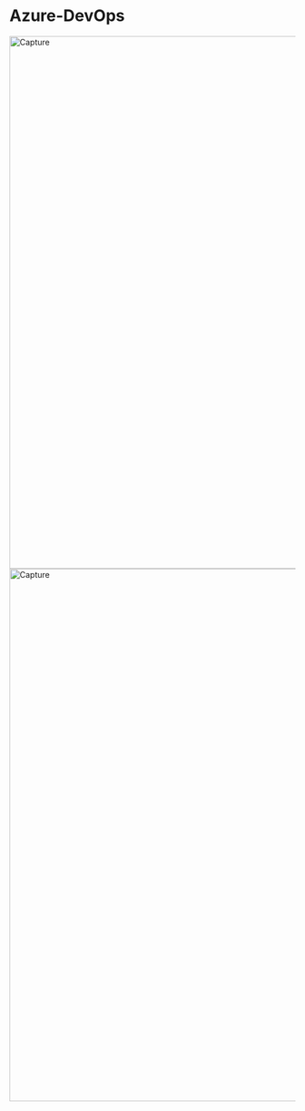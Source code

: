 # Azure-DevOps
<img width="938" alt="Capture" src="https://github.com/Dorisbrind/Azure-DevOps/assets/102535205/388de2eb-4ce1-4dbe-bdb1-8ceac823b963">
<img width="938" alt="Capture" src="https://github.com/Dorisbrind/Azure-DevOps/assets/102535205/6f4c57a7-f0ca-42a6-848e-1697ecb98536">
